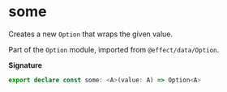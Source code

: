 # some

Creates a new `Option` that wraps the given value.

Part of the `Option` module, imported from `@effect/data/Option`.

**Signature**

```ts
export declare const some: <A>(value: A) => Option<A>
```
